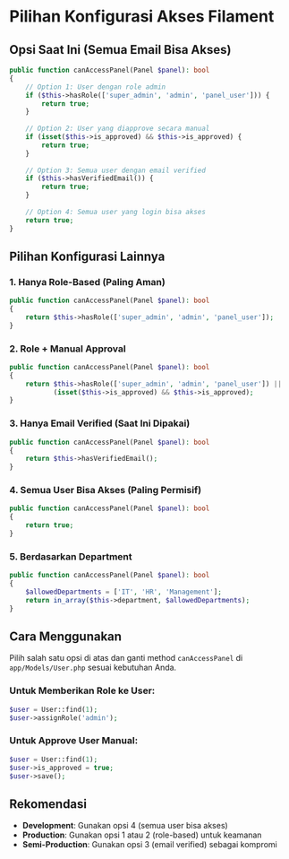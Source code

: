 # Pilihan Konfigurasi Akses Filament

## Opsi Saat Ini (Semua Email Bisa Akses)
```php
public function canAccessPanel(Panel $panel): bool
{
    // Option 1: User dengan role admin
    if ($this->hasRole(['super_admin', 'admin', 'panel_user'])) {
        return true;
    }
    
    // Option 2: User yang diapprove secara manual
    if (isset($this->is_approved) && $this->is_approved) {
        return true;
    }
    
    // Option 3: Semua user dengan email verified
    if ($this->hasVerifiedEmail()) {
        return true;
    }
    
    // Option 4: Semua user yang login bisa akses
    return true;
}
```

## Pilihan Konfigurasi Lainnya

### 1. Hanya Role-Based (Paling Aman)
```php
public function canAccessPanel(Panel $panel): bool
{
    return $this->hasRole(['super_admin', 'admin', 'panel_user']);
}
```

### 2. Role + Manual Approval
```php
public function canAccessPanel(Panel $panel): bool
{
    return $this->hasRole(['super_admin', 'admin', 'panel_user']) || 
           (isset($this->is_approved) && $this->is_approved);
}
```

### 3. Hanya Email Verified (Saat Ini Dipakai)
```php
public function canAccessPanel(Panel $panel): bool
{
    return $this->hasVerifiedEmail();
}
```

### 4. Semua User Bisa Akses (Paling Permisif)
```php
public function canAccessPanel(Panel $panel): bool
{
    return true;
}
```

### 5. Berdasarkan Department
```php
public function canAccessPanel(Panel $panel): bool
{
    $allowedDepartments = ['IT', 'HR', 'Management'];
    return in_array($this->department, $allowedDepartments);
}
```

## Cara Menggunakan

Pilih salah satu opsi di atas dan ganti method `canAccessPanel` di `app/Models/User.php` sesuai kebutuhan Anda.

### Untuk Memberikan Role ke User:
```php
$user = User::find(1);
$user->assignRole('admin');
```

### Untuk Approve User Manual:
```php
$user = User::find(1);
$user->is_approved = true;
$user->save();
```

## Rekomendasi
- **Development**: Gunakan opsi 4 (semua user bisa akses)
- **Production**: Gunakan opsi 1 atau 2 (role-based) untuk keamanan
- **Semi-Production**: Gunakan opsi 3 (email verified) sebagai kompromi
